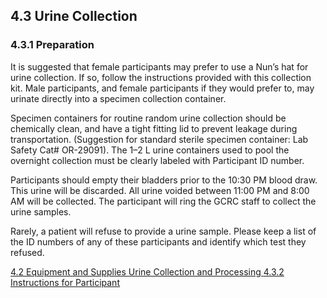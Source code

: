 ## 4.3 Urine Collection

### 4.3.1 Preparation

It is suggested that female participants may prefer to use a Nun’s hat for urine collection.  If so, follow the instructions provided with this collection kit. Male participants, and female participants if they would prefer to, may urinate directly into a specimen collection container.

Specimen containers for routine random urine collection should be chemically clean, and have a tight fitting lid to prevent leakage during transportation.  (Suggestion for standard sterile specimen container:  Lab Safety Cat# OR-29091).  The 1–2 L urine containers used to pool the overnight collection must be clearly labeled with Participant ID number.

Participants should empty their bladders prior to the 10:30 PM blood draw.   This urine will be discarded.   All urine voided between 11:00 PM and 8:00 AM will be collected.   The participant will ring the GCRC staff to collect the urine samples.

Rarely, a patient will refuse to provide a urine sample.  Please keep a list of the ID numbers   of any of these participants and identify which test they refused.

<div class="center">
<div class="btn-group">
  <a href=":pages_path:/manuals/urine-collection-processing/4-02-equipment-supplies.md" class="btn btn-default">
    <span class="glyphicon glyphicon-chevron-left"></span>
    4.2 Equipment and Supplies
  </a>

  <a href=":pages_path:/manuals/urine-collection-processing" class="btn btn-default">
    <span class="glyphicon glyphicon-chevron-up"></span>
    Urine Collection and Processing
  </a>

  <a href=":pages_path:/manuals/urine-collection-processing/4-03-02-ppt-instructions.md" class="btn btn-success">
    4.3.2 Instructions for Participant
    <span class="glyphicon glyphicon-chevron-right"></span>
  </a>
</div>
</div>
